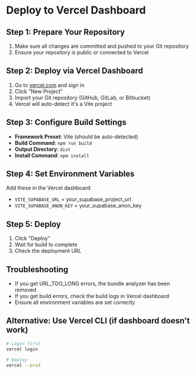 # Deploy to Vercel Dashboard

## Step 1: Prepare Your Repository

1. Make sure all changes are committed and pushed to your Git repository
2. Ensure your repository is public or connected to Vercel

## Step 2: Deploy via Vercel Dashboard

1. Go to [vercel.com](https://vercel.com) and sign in
2. Click "New Project"
3. Import your Git repository (GitHub, GitLab, or Bitbucket)
4. Vercel will auto-detect it's a Vite project

## Step 3: Configure Build Settings

- **Framework Preset**: Vite (should be auto-detected)
- **Build Command**: `npm run build`
- **Output Directory**: `dist`
- **Install Command**: `npm install`

## Step 4: Set Environment Variables

Add these in the Vercel dashboard:

- `VITE_SUPABASE_URL` = your_supabase_project_url
- `VITE_SUPABASE_ANON_KEY` = your_supabase_anon_key

## Step 5: Deploy

1. Click "Deploy"
2. Wait for build to complete
3. Check the deployment URL

## Troubleshooting

- If you get URL_TOO_LONG errors, the bundle analyzer has been removed
- If you get build errors, check the build logs in Vercel dashboard
- Ensure all environment variables are set correctly

## Alternative: Use Vercel CLI (if dashboard doesn't work)

```bash
# Login first
vercel login

# Deploy
vercel --prod
```
